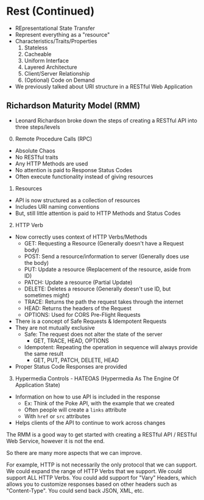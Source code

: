 # Rest (Continued)
- REpresentational State Transfer
- Represent everything as a "resource"
- Characteristics/Traits/Properties
  1. Stateless
  2. Cacheable
  3. Uniform Interface
  4. Layered Architecture
  5. Client/Server Relationship
  6. (Optional) Code on Demand
- We previously talked about URI structure in a RESTful Web Application

## Richardson Maturity Model (RMM)
- Leonard Richardson broke down the steps of creating a RESTful API into three steps/levels
0. Remote Procedure Calls (RPC)
  - Absolute Chaos
  - No RESTful traits
  - Any HTTP Methods are used
  - No attention is paid to Response Status Codes
  - Often execute functionality instead of giving resources
1. Resources
  - API is now structured as a collection of resources
  - Includes URI naming conventions
  - But, still little attention is paid to HTTP Methods and Status Codes
2. HTTP Verb
  - Now correctly uses context of HTTP Verbs/Methods
    - GET: Requesting a Resource (Generally doesn't have a Request body)
    - POST: Send a resource/information to server (Generally does use the body)
    - PUT: Update a resource (Replacement of the resource, aside from ID)
    - PATCH: Update a resource (Partial Update)
    - DELETE: Deletes a resource (Generally doesn't use ID, but sometimes might)
    - TRACE: Returns the path the request takes through the internet
    - HEAD: Returns the headers of the Request
    - OPTIONS: Used for CORS Pre-Flight Requests
  - There is a concept of Safe Requests & Idempotent Requests
  - They are not mutually exclusive
    - Safe: The request does not alter the state of the server
      - GET, TRACE, HEAD, OPTIONS
    - Idempotent: Repeating the operation in sequence will always provide the same result
      - GET, PUT, PATCH, DELETE, HEAD
  - Proper Status Code Responses are provided
3. Hypermedia Controls - HATEOAS (Hypermedia As The Engine Of Application State)
  - Information on how to use API is included in the response
    - Ex: Think of the Poke API, with the example that we created
    - Often people will create a `links` attribute
    - With `href` or `src` attributes
  - Helps clients of the API to continue to work across changes

The RMM is a good way to get started with creating a RESTful API / RESTful Web Service, however it is not the end.

So there are many more aspects that we can improve.

For example, HTTP is not necessarily the only protocol that we can support.
We could expand the range of HTTP Verbs that we support. We could support ALL HTTP Verbs.
You could add support for "Vary" Headers, which allows you to customize responses based on other headers such as "Content-Type". You could send back JSON, XML, etc.
